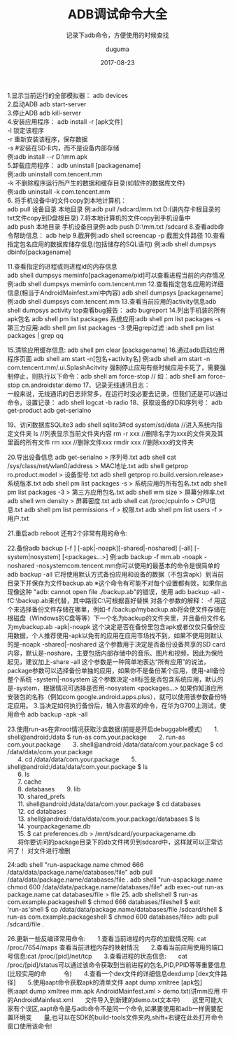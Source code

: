 ﻿---
layout:     post
title:      ADB调试命令大全
subtitle:   记录下adb命令，方便使用的时候查找
date:       2017-08-23
author:     duguma
header-img: img/article-bg.jpg
top: false
catalog: true
tags:
    - 工具命令
    - adb调试
---

1.显示当前运行的全部模拟器：    adb devices  
2.启动ADB    adb start-server  
3.停止ADB   adb kill-server  
4.安装应用程序：      adb install -r [apk文件]  
-l 锁定该程序    
-r 重新安装该程序，保存数据    
-s #安装在SD卡内，而不是设备内部存储  
例:adb install --r D:\mm.apk  
5.卸载应用程序：  adb uninstall [packagename]  
例:adb uninstall com.tencent.mm  
-k  不删除程序运行所产生的数据和缓存目录(如软件的数据库文件)  
例:adb uninstall -k com.tencent.mm  
6. 将手机设备中的文件copy到本地计算机：       
adb pull 设备目录 本地目录
例:adb pull /sdcard/mm.txt D:\(讲内存卡根目录的txt文件copy到D盘根目录)
7.将本地计算机的文件copy到手机设备中   
adb push 本地目录 手机设备目录例:adb push D:\mm.txt /sdcard
8.查看adb命令帮助信息：      adb help
9.截屏例:adb shell screencap -p 截图文件路径
10.查看指定包名应用的数据库储存信息(包括储存的SQL语句)
例:adb shell dumpsys dbinfo[packagename]

11.查看指定的进程或则进程id的内存信息  
adb shell dumpsys meminfo[packagename/pid]可以查看进程当前的内存情况
例:adb shell dumpsys meminfo com.tencent.mm
12.查看指定包名应用的详细信息(相当于AndroidMainfest.xml中内容)
adb shell dumpsys [packagename]例:adb shell dumpsys com.tencent.mm
13.查看当前应用的activity信息adb shell dumpsys activity top查看bug报告： 
adb bugreport 
14.列出手机装的所有apk包名
adb shell pm list packages
系统应用:adb shell pm list packages -s
第三方应用:adb shell pm list packages -3
使用grep过滤 :adb shell pm list packages | grep qq

15.清除应用缓存信息:
adb shell pm clear [packagename]
16.通过adb启动应用程序页面
adb shell am start -n[包名+activity名]
例:adb shell am start -n com.tencent.mm/.ui.SplashAcitvity
强制停止应用有些时候应用卡死了，需要强制停止，则执行以下命令：adb shell am force-stop <packagename>// 如：adb shell am force-stop cn.androidstar.demo
17、记录无线通讯日志：    
一般来说，无线通讯的日志非常多，在运行时没必要去记录，但我们还是可以通过命令，设置记录： 
    adb shell 
    logcat -b radio
18、获取设备的ID和序列号：     adb get-product 
     adb get-serialno

19、访问数据库SQLite3    adb shell 
     sqlite3#cd system/sd/data //进入系统内指定文件夹 
ls //列表显示当前文件夹内容 
rm -r xxx //删除名字为xxx的文件夹及其里面的所有文件 
rm xxx //删除文件xxx 
rmdir xxx //删除xxx的文件夹

20.导出设备信息
adb get-serialno > 序列号.txt
adb shell cat /sys/class/net/wlan0/address > MAC地址.txt
adb shell getprop ro.product.model > 设备型号.txt
adb shell getprop ro.build.version.release> 系统版本.txt
adb shell pm list packages -s > 系统应用的所有包名.txt
adb shell pm list packages -3 > 第三方应用包名.txt
adb shell wm size > 屏幕分辨率.txt
adb shell wm density > 屏幕密度.txt
adb shell cat /proc/cpuinfo > CPU信息.txt
adb shell pm list permissions -f > 权限.txt
adb shell pm list users -f > 用户.txt

21.重启adb reboot
还有2个非常有用的命令:

22.备份adb backup 
[-f <file>] [-apk|-noapk][-shared|-noshared] [-all] [-system|nosystem] [<packages...>]
例:adb backup -f mm.ab -noapk -noshared -nosystemcom.tencent.mm你可以使用的最基本的命令是很简单的
adb backup -all
它将使用默认方式备份应用和设备的数据（不包含apk）到当前目录下并保存为文件backup.ab
※这个命令有可能不对每个设置都有效，如果你出现像这种 "adb: cannot open file ./backup.ab"的错误，使用 adb backup -all -fC:\backup.ab来代替，其中路径C:\可根据喜好替换
对各个参数的解释：
-f <file>
用这个来选择备份文件存储在哪里，例如-f /backup/mybackup.ab将会使文件存储在根磁盘（Windows的C盘等等）下一个名为backup的文件夹里，并且备份文件名为mybackup.ab
-apk|-noapk
这个决定是否在备份里包含apk或者仅仅只备份应用数据，个人推荐使用-apk以免有的应用在应用市场找不到，如果不使用则默认的是-noapk
-shared|-noshared
这个参数用于决定是否备份设备共享的SD card内容，默认是-noshare，主要包括内部存储中的音乐、图片和视频，因此为保险起见，建议加上-share
-all
这个参数是一种简单地表达“所有应用”的说法，package参数可以选择备份单独的应用，如果你不是备份某个应用，使用-all备份整个系统
-system|-nosystem
这个参数决定-all标签是否包含系统应用，默认的是-system，根据情况可选择是否用-nosystem
<packages...>
如果你知道应用安装包的名称（例如com.google.android.apps.plus），就可以使用该参数备份特定应用。
3.当决定如何执行备份后，输入你喜欢的命令，在华为G700上测试，使用命令
adb backup -apk -all

23.使用run-as在非root情况获取沙盒数据(前提是开启debuggable模式)
   &nbsp;   &nbsp;    &nbsp;  1.   shell@android:/data $ run-as com.your.package 
   &nbsp;   &nbsp;    &nbsp;  2.   run-as com.your.package 
   &nbsp;   &nbsp;    &nbsp;  3.   shell@android:/data/data/com.your.package  $ cd /data/data/com.your.package  
  &nbsp;   &nbsp;    &nbsp;   4.  cd /data/data/com.your.package 
   &nbsp;   &nbsp;    &nbsp;  5.  shell@android:/data/data/com.your.package $ ls  
   &nbsp;   &nbsp;    &nbsp;  6.  ls  
  &nbsp;   &nbsp;    &nbsp;   7.  cache  
   &nbsp;   &nbsp;    &nbsp;  8.  databases 
 &nbsp;   &nbsp;    &nbsp;    9. lib  
   &nbsp;   &nbsp;    &nbsp;  10. shared_prefs  
   &nbsp;   &nbsp;    &nbsp;  11. shell@android:/data/data/com.your.package $ cd databases  
  &nbsp;   &nbsp;    &nbsp;   12. cd databases  
  &nbsp;   &nbsp;    &nbsp;   13. shell@android:/data/data/com.your.package/databases $ ls  
  &nbsp;   &nbsp;    &nbsp;   14. yourpackagename.db  
  &nbsp;   &nbsp;    &nbsp;   15. $ cat preferences.db > /mnt/sdcard/yourpackagename.db    
&nbsp;   &nbsp;    &nbsp; 将你要访问的package目录下的db文件拷贝到sdcard中，这样就可以正常访问了！ 对文件进行增删

24:adb shell "run-aspackage.name chmod 666 /data/data/package.name/databases/file"
    adb pull /data/data/package.name/databases/file .
    adb shell "run-aspackage.name chmod 600 /data/data/package.name/databases/file"
    adb exec-out run-as package.name cat databases/file > file 
25. adb shellshell $ run-as com.example.packageshell $ chmod 666 databases/fileshell $     exit                                             
'run-as'shell $ cp /data/data/package.name/databases/file /sdcard/shell $ run-as com.example.packageshell $ chmod 600 databases/file> adb pull /sdcard/file .

26.更新一些反编译常用命令:
 &nbsp;   &nbsp;    &nbsp;    1.查看当前进程的内存的加载情况啊: cat /proc/7654/maps 查看当前进程内存的映射情况
 &nbsp;   &nbsp;    &nbsp;    2.查看当前应用使用的端口号信息:cat /proc/[pid]/net/tcp
  &nbsp;   &nbsp;    &nbsp;   3.查看进程的状态信息:
     &nbsp;   &nbsp;    &nbsp;  cat /proc/[pid]/status可以通过该命令获取到当前进程的包名,PID,PPID等等重要信息(比较实用的命&nbsp;   &nbsp;    &nbsp; &nbsp;   &nbsp;    令)
 &nbsp;   &nbsp;    &nbsp;    4.查看一个dex文件的详细信息dexdump [dex文件路径]
  &nbsp;   &nbsp;    &nbsp;   5.使用aapt命令获取apk的清单文件  aapt dump xmltree [apk包]
   &nbsp;   &nbsp;    &nbsp;    例:aapt  dump xmltree mm.apk AndroidMainfest.xml > demo.txt(讲mm应用        中的AndroidMainfest.xml &nbsp;   &nbsp;    &nbsp; 文件导入到新建的demo.txt文本中)
   &nbsp;   &nbsp;    &nbsp;    这里可能大家有个误区,aapt命令是与adb命令不是同一个命令,如果要使用和adb一样需要配置环境变
  &nbsp;   &nbsp;    &nbsp;     量,也可以在SDK的build-tools文件夹内,shift+右键在此处打开命令窗口使用该命令!
